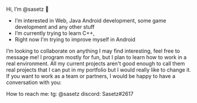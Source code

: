 Hi, I’m @sasetz 👋
- I’m interested in Web, Java Android development, some game development and any other stuff
- I’m currently trying to learn C++, 
- Right now I'm trying to improve myself in Android

I’m looking to collaborate on anything I may find interesting, feel free to message me!
I program mostly for fun, but I plan to learn how to work in a real environment. All my current projects aren't good enough to call them real projects that I can put in my portfolio
but I would really like to change it. If you want to work as a team or partners, I would be happy to have a conversation with you:

How to reach me:
tg: @sasetz
discord: Sasetz#2617
